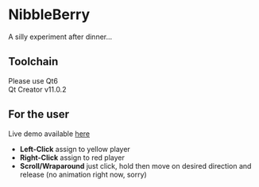 # NibbleBerry

A silly experiment after dinner...

## Toolchain

Please use Qt6  
Qt Creator v11.0.2

## For the user

Live demo available [here](https://lisr-pcx.github.io/NibbleBerry/index.html)

* **Left-Click** assign to yellow player
* **Right-Click** assign to red player
* **Scroll/Wraparound** just click, hold then move on desired direction and release (no animation right now, sorry)
